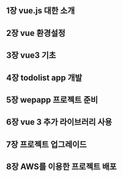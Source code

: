 ## 1장 vue.js 대한 소개

## 2장 vue 환경설정

## 3장 vue3 기초

## 4장 todolist app 개발

## 5장 wepapp 프로젝트 준비

## 6장 vue 3 추가 라이브러리 사용

## 7장 프로젝트 업그레이드

## 8장 AWS를 이용한 프로젝트 배포